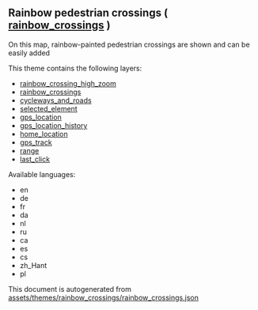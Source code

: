 [//]: # (WARNING: this file is automatically generated. Please find the sources at the bottom and edit those sources)

 Rainbow pedestrian crossings ( [rainbow_crossings](https://mapcomplete.org/rainbow_crossings) ) 
-------------------------------------------------------------------------------------------------



On this map, rainbow-painted pedestrian crossings are shown and can be easily added

This theme contains the following layers:



  - [rainbow_crossing_high_zoom](../Layers/rainbow_crossing_high_zoom.md)
  - [rainbow_crossings](../Layers/rainbow_crossings.md)
  - [cycleways_and_roads](../Layers/cycleways_and_roads.md)
  - [selected_element](../Layers/selected_element.md)
  - [gps_location](../Layers/gps_location.md)
  - [gps_location_history](../Layers/gps_location_history.md)
  - [home_location](../Layers/home_location.md)
  - [gps_track](../Layers/gps_track.md)
  - [range](../Layers/range.md)
  - [last_click](../Layers/last_click.md)


Available languages:



  - en
  - de
  - fr
  - da
  - nl
  - ru
  - ca
  - es
  - cs
  - zh_Hant
  - pl
 

This document is autogenerated from [assets/themes/rainbow_crossings/rainbow_crossings.json](https://github.com/pietervdvn/MapComplete/blob/develop/assets/themes/rainbow_crossings/rainbow_crossings.json)
